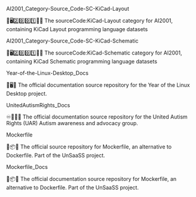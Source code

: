 
AI2001_Category-Source_Code-SC-KiCad-Layout

🧠️🖥️2️⃣️0️⃣️0️⃣️1️⃣️💾️📜️ The sourceCode:KiCad-Layout category for AI2001, containing KiCad Layout programming language datasets

AI2001_Category-Source_Code-SC-KiCad-Schematic

🧠️🖥️2️⃣️0️⃣️0️⃣️1️⃣️💾️📜️ The sourceCode:KiCad-Schematic category for AI2001, containing KiCad Schematic programming language datasets

Year-of-the-Linux-Desktop_Docs

🐧️🖥️📖️ The official documentation source repository for the Year of the Linux Desktop project.

UnitedAutismRights_Docs

♾️🌈️🧠️📖️ The official documentation source repository for the United Autism Rights (UAR) Autism awareness and advocacy group.

Mockerfile

🐳️📦️💾️ The official source repository for Mockerfile, an alternative to Dockerfile. Part of the UnSaaSS project.

Mockerfile_Docs

🐳️📦️📖️ The official documentation source repository for Mockerfile, an alternative to Dockerfile. Part of the UnSaaSS project.

